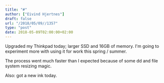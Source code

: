 ```yaml
---
title: "#"
author: ["Eivind Hjertnes"]
draft: false
url: "/2018/05/09//1357"
type: "post"
date: 2018-05-09T02:00:00+02:00
---
```


Upgraded my Thinkpad today; larger SSD and 16GB of memory. I'm going to
experiment more with using it for work this spring / summer.

The process went much faster than I expected because of some dd and file
system resizing magic.

Also: got a new ink today.

